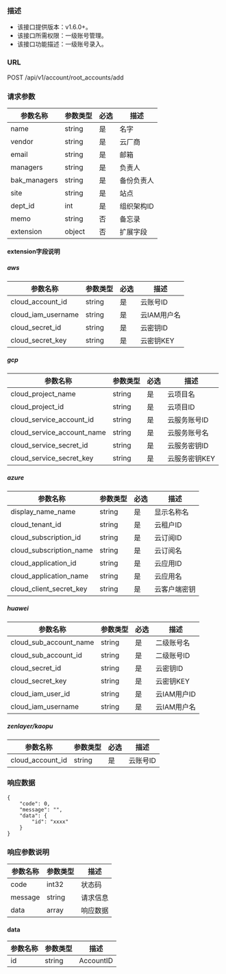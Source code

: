 ### 描述

- 该接口提供版本：v1.6.0+。
- 该接口所需权限：一级账号管理。
- 该接口功能描述：一级账号录入。

### URL

POST /api/v1/account/root_accounts/add

### 请求参数
| 参数名称         | 参数类型   | 必选 | 描述     |
|--------------|--------|----|--------|
| name         | string | 是  | 名字     |
| vendor       | string | 是  | 云厂商    |
| email        | string | 是  | 邮箱     |
| managers     | string | 是  | 负责人    |
| bak_managers | string | 是  | 备份负责人  |
| site         | string | 是  | 站点     |
| dept_id      | int    | 是  | 组织架构ID |
| memo         | string | 否  | 备忘录    |
| extension    | object | 否  | 扩展字段   |

#### extension字段说明

##### aws

| 参数名称               | 参数类型   | 必选 | 描述      |
|--------------------|--------|----|---------|
| cloud_account_id   | string | 是  | 云账号ID   |
| cloud_iam_username | string | 是  | 云IAM用户名 |
| cloud_secret_id    | string | 是  | 云密钥ID   |
| cloud_secret_key   | string | 是  | 云密钥KEY  |

##### gcp

| 参数名称                       | 参数类型   | 必选 | 描述       |
|----------------------------|--------|----|----------|
| cloud_project_name         | string | 是  | 云项目名     |
| cloud_project_id           | string | 是  | 云项目ID    |
| cloud_service_account_id   | string | 是  | 云服务账号ID  |
| cloud_service_account_name | string | 是  | 云服务账号名   |
| cloud_service_secret_id    | string | 是  | 云服务密钥ID  |
| cloud_service_secret_key   | string | 是  | 云服务密钥KEY |

##### azure
| 参数名称                    | 参数类型   | 必选 | 描述     |
|-------------------------|--------|----|--------|
| display_name_name       | string | 是  | 显示名称名  |
| cloud_tenant_id         | string | 是  | 云租户ID  |
| cloud_subscription_id   | string | 是  | 云订阅ID  |
| cloud_subscription_name | string | 是  | 云订阅名   |
| cloud_application_id    | string | 是  | 云应用ID  |
| cloud_application_name  | string | 是  | 云应用名   |
| cloud_client_secret_key | string | 是  | 云客户端密钥 |


##### huawei
| 参数名称                   | 参数类型   | 必选 | 描述       |
|------------------------|--------|----|----------|
| cloud_sub_account_name | string | 是  | 二级账号名    |
| cloud_sub_account_id   | string | 是  | 二级账号ID   |
| cloud_secret_id        | string | 是  | 云密钥ID    |
| cloud_secret_key       | string | 是  | 云密钥KEY   |
| cloud_iam_user_id      | string | 是  | 云IAM用户ID |
| cloud_iam_username     | string | 是  | 云IAM用户名  |

##### zenlayer/kaopu
| 参数名称             | 参数类型   | 必选 | 描述    |
|------------------|--------|----|-------|
| cloud_account_id | string | 是  | 云账号ID |



### 响应数据
```
{
    "code": 0,
    "message": "",
    "data": {
        "id": "xxxx"           
    }
}

```

### 响应参数说明

| 参数名称    | 参数类型   | 描述   |
|---------|--------|------|
| code    | int32  | 状态码  |
| message | string | 请求信息 |
| data    | array  | 响应数据 |

#### data

| 参数名称                | 参数类型         | 描述        |
|---------------------|--------------|-----------|
| id                  | string       | AccountID |
